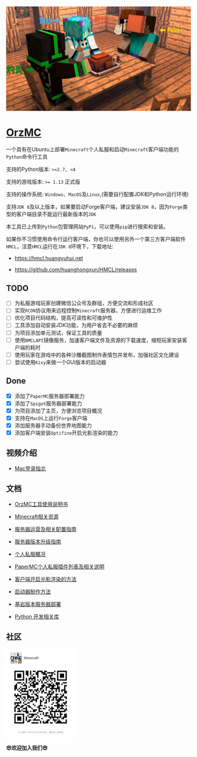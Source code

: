 ![logo](images/server_member.jpg)

# [OrzMC](https://github.com/OrzGeeker/OrzMC)

一个具有在Ubuntu上部署`Minecraft`个人私服和启动`Minecraft`客户端功能的`Python`命令行工具

支持的Python版本: `>=2.7, <4`

支持的游戏版本: `>= 1.13` 正式版

支持的操作系统: `Windows`、`MacOS`及`Linux`,(需要自行配置JDK和Python运行环境)

支持`JDK 8`及以上版本，如果要启动Forge客户端，建议安装`JDK 8`，因为`Forge`类型的客户端目录不能运行最新版本的`JDK`

本工具已上传到`Python`包管理网站`PyPi`，可以使用`pip`进行搜索和安装。

如果你不习惯使用命令行运行客户端，你也可以使用另外一个第三方客户端软件`HMCL`，注意`HMCL`运行在`JDK 8`环境下，下载地址:

- <https://hmcl.huangyuhui.net>

- <https://github.com/huanghongxun/HMCL/releases>

## TODO

- [ ] 为私服游戏玩家创建微信公众号及群组，方便交流和形成社区
- [ ] 实现`RCON`协议用来远程控制`Minecraft`服务器，方便进行运维工作
- [ ] 优化项目代码结构，提高可读性和可维护性
- [ ] 工具添加自动安装JDK功能，为用户省去不必要的麻烦
- [ ] 为项目添加单元测试，保证工具的质量
- [ ] 使用`BMCLAPI`镜像服务，加速客户端文件及资源的下载速度，缩短玩家安装客户端的耗时
- [ ] 使用玩家在游戏中的各种沙雕截图制作表情包并发布，加强社区文化建设
- [ ] 尝试使用`Kivy`来做一个GUI版本的启动器

## Done

- [x] 添加了`PaperMC`服务器部署能力
- [x] 添加了`Spigot`服务器部署能力
- [x] 为项目添加了主页，方便浏览项目概况
- [x] 支持在`MacOS`上运行`Forge`客户端
- [x] 添加服务器手动备份世界地图能力
- [x] 添加客户端安装`Optifine`开启光影渲染的能力

## 视频介绍

- [Mac登录指北](https://www.bilibili.com/video/av66156010/)

## 文档

- [OrzMC工具使用说明书](https://github.com/OrzGeeker/OrzMC/wiki/OrzMC%E5%B7%A5%E5%85%B7%E4%BD%BF%E7%94%A8%E8%AF%B4%E6%98%8E%E4%B9%A6)

- [Minecraft相关资源](https://github.com/OrzGeeker/OrzMC/wiki/Minecraft%E7%9B%B8%E5%85%B3%E8%B5%84%E6%BA%90)

- [服务器运营及相关配置指南](https://github.com/OrzGeeker/OrzMC/wiki/%E6%9C%8D%E5%8A%A1%E5%99%A8%E8%BF%90%E8%90%A5%E5%8F%8A%E9%85%8D%E7%BD%AE)

- [服务器版本升级指南](https://github.com/OrzGeeker/OrzMC/wiki/%E6%9C%8D%E5%8A%A1%E5%99%A8%E7%89%88%E6%9C%AC%E5%8D%87%E7%BA%A7)

- [个人私服概况](https://github.com/OrzGeeker/OrzMC/wiki/%E4%B8%AA%E4%BA%BA%E7%A7%81%E6%9C%8D%E6%A6%82%E5%86%B5)

- [PaperMC个人私服插件列表及相关说明](https://github.com/OrzGeeker/OrzMC/wiki/Paper-Bukkit%E5%BC%80%E6%9C%8D%E6%8F%92%E4%BB%B6)

- [客户端开启光影渲染的方法](https://github.com/OrzGeeker/OrzMC/wiki/客户端开光影)

- [启动器制作方法](https://github.com/OrzGeeker/OrzMC/wiki/启动器制作)

- [基岩版本服务器部署](https://github.com/OrzGeeker/OrzMC/wiki/基岩版服务器部署)

- [Python 开发相关库](https://github.com/OrzGeeker/OrzMC/wiki/Python-Dev)

## 社区

![Minecraft Group](/images/minecraft_group.png)

**😎欢迎加入我们😎**